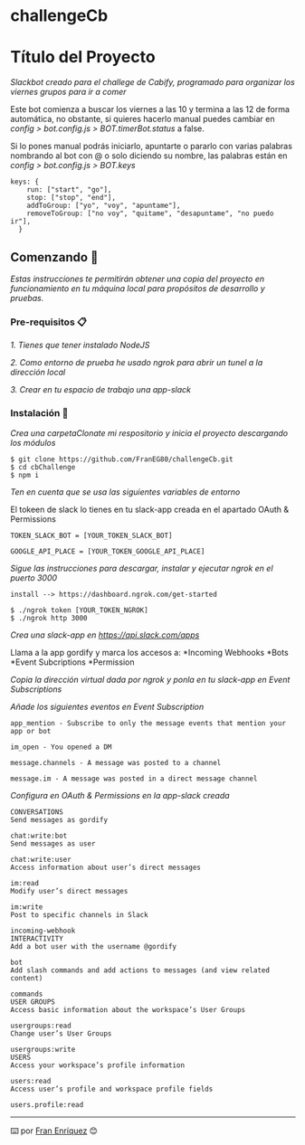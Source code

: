 # challengeCb

# Título del Proyecto

_Slackbot creado para el challege de Cabify, programado para organizar los viernes grupos para ir a comer_

Este bot comienza a buscar los viernes a las 10 y termina a las 12 de forma automática, no obstante, si quieres hacerlo manual puedes cambiar en _config > bot.config.js > BOT.timerBot.status_ a false.

Si lo pones manual podrás iniciarlo, apuntarte o pararlo con varias palabras nombrando al bot con @ o solo diciendo su nombre, las palabras están en _config > bot.config.js > BOT.keys_

```
keys: {
    run: ["start", "go"],
    stop: ["stop", "end"],
    addToGroup: ["yo", "voy", "apuntame"],
    removeToGroup: ["no voy", "quitame", "desapuntame", "no puedo ir"],
  }

```

## Comenzando 🚀

_Estas instrucciones te permitirán obtener una copia del proyecto en funcionamiento en tu máquina local para propósitos de desarrollo y pruebas._


### Pre-requisitos 📋

_1. Tienes que tener instalado NodeJS_

_2. Como entorno de prueba he usado ngrok para abrir un tunel a la dirección local_

_3. Crear en tu espacio de trabajo una app-slack_




### Instalación 🔧

_Crea una carpetaClonate mi respositorio y inicia el proyecto descargando los módulos_

```
$ git clone https://github.com/FranEG80/challengeCb.git
$ cd cbChallenge
$ npm i
```

_Ten en cuenta que se usa las siguientes variables de entorno_

El tokeen de slack lo tienes en tu slack-app creada en el apartado OAuth & Permissions

```
TOKEN_SLACK_BOT = [YOUR_TOKEN_SLACK_BOT]

GOOGLE_API_PLACE = [YOUR_TOKEN_GOOGLE_API_PLACE]
```

_Sigue las instrucciones para descargar, instalar y ejecutar ngrok en el puerto 3000_

```
install --> https://dashboard.ngrok.com/get-started
```

```
$ ./ngrok token [YOUR_TOKEN_NGROK]
$ ./ngrok http 3000
```
_Crea una slack-app en https://api.slack.com/apps_

Llama a la app gordify y marca los accesos a:
   *Incoming Webhooks
   *Bots
   *Event Subcriptions
   *Permission

_Copia la dirección virtual dada por ngrok y ponla en tu slack-app en Event Subscriptions_

_Añade los siguientes eventos en Event Subscription_

```
app_mention - Subscribe to only the message events that mention your app or bot

im_open - You opened a DM

message.channels - A message was posted to a channel

message.im - A message was posted in a direct message channel
```

_Configura en OAuth & Permissions en la app-slack creada_

```
CONVERSATIONS	
Send messages as gordify

chat:write:bot
Send messages as user

chat:write:user
Access information about user’s direct messages

im:read
Modify user’s direct messages

im:write
Post to specific channels in Slack

incoming-webhook
INTERACTIVITY	
Add a bot user with the username @gordify

bot
Add slash commands and add actions to messages (and view related content)

commands
USER GROUPS	
Access basic information about the workspace’s User Groups

usergroups:read
Change user’s User Groups

usergroups:write
USERS	
Access your workspace’s profile information

users:read
Access user’s profile and workspace profile fields

users.profile:read
```


---
⌨️ por [Fran Enríquez](https://github.com/FranEG80) 😊